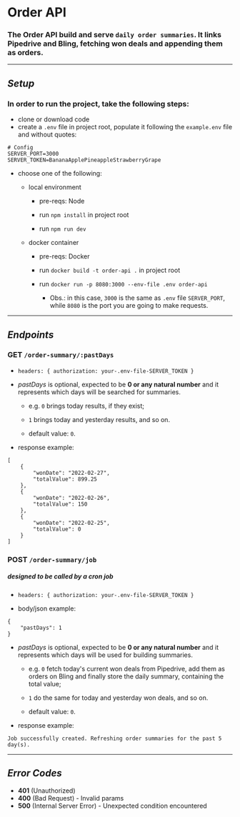  # **Order API**

### The Order API build and serve `daily order summaries`. It links Pipedrive and Bling, fetching won deals and appending them as orders.

---    
## *Setup*
### In order to run the project, take the following steps:
- clone or download code
- create a `.env` file in project root, populate it following the `example.env` file and without quotes:
```
# Config
SERVER_PORT=3000
SERVER_TOKEN=BananaApplePineappleStrawberryGrape    
```
- choose one of the following:
    
    - local environment
    
        - pre-reqs: Node
    
        - run ```npm install``` in project root
    
        - run ```npm run dev``` 
    
    - docker container
    
        - pre-reqs: Docker
    
        - run ```docker build -t order-api .``` 
        in project root
        
        - run ```docker run -p 8080:3000 --env-file .env order-api``` 
            - Obs.: in this case, `3000` is the same as `.env` file `SERVER_PORT`, while `8080` is the port you are going to make requests.
    
---
 ## *Endpoints*

### **GET** `/order-summary/:pastDays`

- ```headers: { authorization: your-.env-file-SERVER_TOKEN }```

- *pastDays* is optional, expected to be **0 or any natural number** and it represents which days will be searched for summaries.
    
    - e.g. `0` brings today results, if they exist;

    - `1` brings today and yesterday results, and so on.
    
    - default value: `0`.

- response example:
```
[
    {
        "wonDate": "2022-02-27",
        "totalValue": 899.25
    },
    {
        "wonDate": "2022-02-26",
        "totalValue": 150
    },
    {
        "wonDate": "2022-02-25",
        "totalValue": 0
    }
]
```

### **POST** `/order-summary/job` 
##### designed to be called by a cron job

- ```headers: { authorization: your-.env-file-SERVER_TOKEN }```

- body/json example:
``` 
{ 
    "pastDays": 1 
}
```

- *pastDays* is optional, expected to be **0 or any natural number** and it represents which days will be used for building summaries. 
    
    - e.g. `0` fetch today's current won deals from Pipedrive, add them as orders on Bling and finally store the daily summary, containing the total value; 
    
    - `1` do the same for today and yesterday won deals, and so on.
    
    - default value: `0`.

- response example:
```
Job successfully created. Refreshing order summaries for the past 5 day(s).
```
---
## *Error Codes*

- **401** (Unauthorized)
- **400** (Bad Request) - Invalid params
- **500** (Internal Server Error) - Unexpected condition encountered